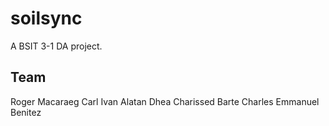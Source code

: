 # soilsync

A BSIT 3-1 DA project.

## Team

Roger Macaraeg
Carl Ivan Alatan
Dhea Charissed Barte
Charles Emmanuel Benitez

